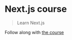 # Next.js course

> Learn Next.js

Follow along with [the course](https://hendrixer.github.io/nextjs-course/)
